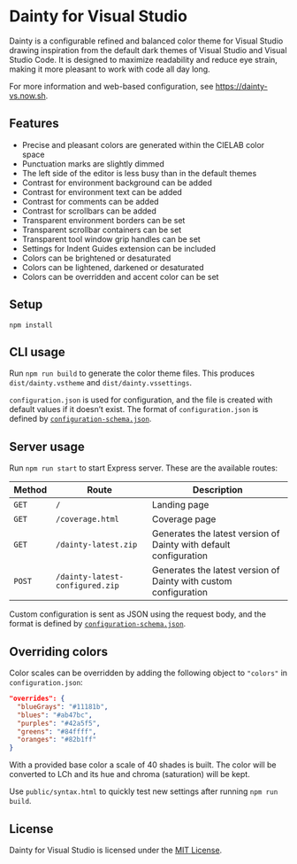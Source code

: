 # Dainty for Visual Studio

Dainty is a configurable refined and balanced color theme for Visual Studio drawing inspiration from the default dark themes of Visual Studio and Visual Studio Code. It is designed to maximize readability and reduce eye strain, making it more pleasant to work with code all day long.

For more information and web-based configuration, see https://dainty-vs.now.sh.

## Features

- Precise and pleasant colors are generated within the CIELAB color space
- Punctuation marks are slightly dimmed
- The left side of the editor is less busy than in the default themes
- Contrast for environment background can be added
- Contrast for environment text can be added
- Contrast for comments can be added
- Contrast for scrollbars can be added
- Transparent environment borders can be set
- Transparent scrollbar containers can be set
- Transparent tool window grip handles can be set
- Settings for Indent Guides extension can be included
- Colors can be brightened or desaturated
- Colors can be lightened, darkened or desaturated
- Colors can be overridden and accent color can be set

## Setup

    npm install

## CLI usage

Run `npm run build` to generate the color theme files. This produces `dist/dainty.vstheme` and `dist/dainty.vssettings`.

`configuration.json` is used for configuration, and the file is created with default values if it doesn’t exist. The format of `configuration.json` is defined by [`configuration-schema.json`](https://github.com/alexanderte/dainty-vs/blob/master/configuration-schema.json).

## Server usage

Run `npm run start` to start Express server. These are the available routes:

| Method | Route                           | Description                                                       |
| ------ | ------------------------------- | ----------------------------------------------------------------- |
| `GET`  | `/`                             | Landing page                                                      |
| `GET`  | `/coverage.html`                | Coverage page                                                     |
| `GET`  | `/dainty-latest.zip`            | Generates the latest version of Dainty with default configuration |
| `POST` | `/dainty-latest-configured.zip` | Generates the latest version of Dainty with custom configuration  |

Custom configuration is sent as JSON using the request body, and the format is defined by [`configuration-schema.json`](https://github.com/alexanderte/dainty-vs/blob/master/configuration-schema.json).

## Overriding colors

Color scales can be overridden by adding the following object to `"colors"` in `configuration.json`:

```json
"overrides": {
  "blueGrays": "#11181b",
  "blues": "#ab47bc",
  "purples": "#42a5f5",
  "greens": "#84ffff",
  "oranges": "#82b1ff"
}
```

With a provided base color a scale of 40 shades is built. The color will be converted to LCh and its hue and chroma (saturation) will be kept.

Use `public/syntax.html` to quickly test new settings after running `npm run build`.

## License

Dainty for Visual Studio is licensed under the [MIT License](https://github.com/alexanderte/dainty-vs/blob/master/license.md).
